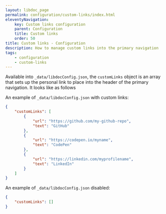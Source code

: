 ```yaml
---
layout: libdoc_page
permalink: configuration/custom-links/index.html
eleventyNavigation:
    key: Custom links configuration
    parent: Configuration
    title: Custom links
    order: 50
title: Custom links - Configuration
description: How to manage custom links into the primary navigation
tags:
    - configuration
    - custom-links
---
```


Available into `_data/libdocConfig.json`, the `customLinks` object is an array that sets up the personal link to place into the header of the primary navigation. It looks like as follows

An example of `_data/libdocConfig.json` with custom links:

```json
{
    "customLinks": [
        {
            "url": "https://github.com/my-github-repo",
            "text": "GitHub"
        },
        {
            "url": "https://codepen.io/myname",
            "text": "CodePen"
        },
        {
            "url": "https://linkedin.com/myprofilename",
            "text": "LinkedIn"
        }
    ]
}
```

An example of `_data/libdocConfig.json` disabled:

```json
{
    "customLinks": []
}
```
